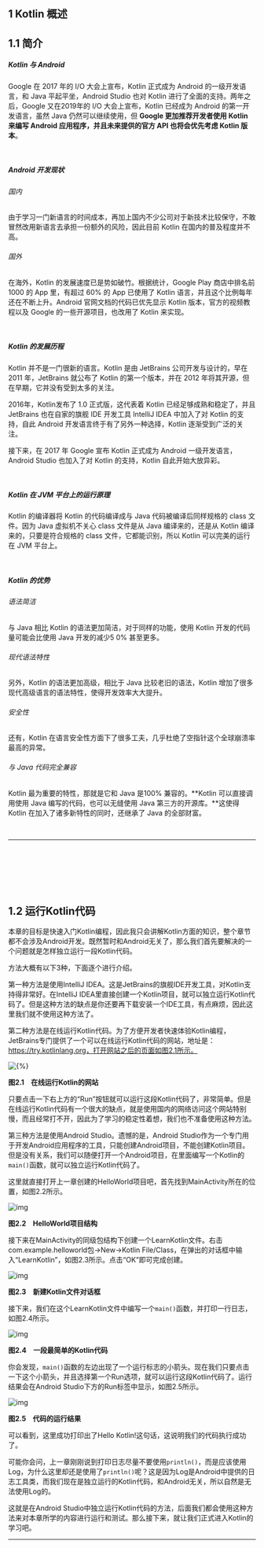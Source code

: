 ## 1	Kotlin 概述

## 1.1	简介

##### Kotlin 与 Android

Google 在 2017 年的 I/O 大会上宣布，Kotlin 正式成为 Android 的一级开发语言，和 Java 平起平坐，Android Studio 也对 Kotlin 进行了全面的支持。两年之后，Google 又在2019年的 I/O 大会上宣布，Kotlin 已经成为 Android 的第一开发语言，虽然 Java 仍然可以继续使用，但 **Google 更加推荐开发者使用 Kotlin 来编写 Android 应用程序，并且未来提供的官方 API 也将会优先考虑 Kotlin 版本**。

<br/>

##### Android 开发现状

###### 国内

由于学习一门新语言的时间成本，再加上国内不少公司对于新技术比较保守，不敢冒然改用新语言去承担一份额外的风险，因此目前 Kotlin 在国内的普及程度并不高。

###### 国外

在海外，Kotlin 的发展速度已是势如破竹。根据统计，Google Play 商店中排名前 1000 的 App 里，有超过 60% 的 App 已使用了 Kotlin 语言，并且这个比例每年还在不断上升。Android 官网文档的代码已优先显示 Kotlin 版本，官方的视频教程以及 Google 的一些开源项目，也改用了 Kotlin 来实现。

<br/>

##### Kotlin 的发展历程

Kotlin 并不是一门很新的语言。Kotlin 是由 JetBrains 公司开发与设计的，早在 2011 年，JetBrains 就公布了 Kotlin 的第一个版本，并在 2012 年将其开源，但在早期，它并没有受到太多的关注。

2016年，Kotlin发布了 1.0 正式版，这代表着 Kotlin 已经足够成熟和稳定了，并且 JetBrains 也在自家的旗舰 IDE 开发工具 IntelliJ IDEA 中加入了对 Kotlin 的支持，自此 Android 开发语言终于有了另外一种选择，Kotlin 逐渐受到广泛的关注。

接下来，在 2017 年 Google 宣布 Kotlin 正式成为 Android 一级开发语言，Android Studio 也加入了对 Kotlin 的支持，Kotlin 自此开始大放异彩。

<br/>

##### Kotlin 在 JVM 平台上的运行原理

Kotlin 的编译器将 Kotlin 的代码编译成与 Java 代码被编译后同样规格的 class 文件。因为 Java 虚拟机不关心 class 文件是从 Java 编译来的，还是从 Kotlin 编译来的，只要是符合规格的 class 文件，它都能识别，所以 Kotlin 可以完美的运行在 JVM 平台上。

<br/>

##### Kotlin 的优势

###### 语法简洁

与 Java 相比 Kotlin 的语法更加简洁，对于同样的功能，使用 Kotlin 开发的代码量可能会比使用 Java 开发的减少5 0% 甚至更多。

###### 现代语法特性

另外，Kotlin 的语法更加高级，相比于 Java 比较老旧的语法，Kotlin 增加了很多现代高级语言的语法特性，使得开发效率大大提升。

###### 安全性

还有，Kotlin 在语言安全性方面下了很多工夫，几乎杜绝了空指针这个全球崩溃率最高的异常。

###### 与 Java 代码完全兼容

Kotlin 最为重要的特性，那就是它和 Java 是100% 兼容的。**Kotlin 可以直接调用使用 Java 编写的代码，也可以无缝使用 Java 第三方的开源库。**这使得 Kotlin 在加入了诸多新特性的同时，还继承了 Java 的全部财富。

<br/>

---

<div STYLE="page-break-after: always;">
    <br>
    <br>
    <br>
    <br>
    <br></div>

## 1.2	运行Kotlin代码

本章的目标是快速入门Kotlin编程，因此我只会讲解Kotlin方面的知识，整个章节都不会涉及Android开发。既然暂时和Android无关了，那么我们首先要解决的一个问题就是怎样独立运行一段Kotlin代码。

方法大概有以下3种，下面逐个进行介绍。

第一种方法是使用IntelliJ IDEA。这是JetBrains的旗舰IDE开发工具，对Kotlin支持得非常好。在IntelliJ IDEA里直接创建一个Kotlin项目，就可以独立运行Kotlin代码了。但是这种方法的缺点是你还要再下载安装一个IDE工具，有点麻烦，因此这里我们就不使用这种方法了。

第二种方法是在线运行Kotlin代码。为了方便开发者快速体验Kotlin编程，JetBrains专门提供了一个可以在线运行Kotlin代码的网站，地址是：https://try.kotlinlang.org，打开网站之后的页面如图2.1所示。

![{%}](img/00032.jpeg)

**图2.1　在线运行Kotlin的网站**

只要点击一下右上方的“Run”按钮就可以运行这段Kotlin代码了，非常简单。但是在线运行Kotlin代码有一个很大的缺点，就是使用国内的网络访问这个网站特别慢，而且经常打不开，因此为了学习的稳定性着想，我们也不准备使用这种方法。

第三种方法是使用Android Studio。遗憾的是，Android Studio作为一个专门用于开发Android应用程序的工具，只能创建Android项目，不能创建Kotlin项目。但是没有关系，我们可以随便打开一个Android项目，在里面编写一个Kotlin的`main()`函数，就可以独立运行Kotlin代码了。

这里就直接打开上一章创建的HelloWorld项目吧，首先找到MainActivity所在的位置，如图2.2所示。

![img](img/00033.jpeg)

**图2.2　HelloWorld项目结构**

接下来在MainActivity的同级包结构下创建一个LearnKotlin文件。右击com.example.helloworld包→New→Kotlin File/Class，在弹出的对话框中输入“LearnKotlin”，如图2.3所示。点击“OK”即可完成创建。

![img](img/00034.jpeg)

**图2.3　新建Kotlin文件对话框**

接下来，我们在这个LearnKotlin文件中编写一个`main()`函数，并打印一行日志，如图2.4所示。

![img](img/00035.jpeg)

**图2.4　一段最简单的Kotlin代码**

你会发现，`main()`函数的左边出现了一个运行标志的小箭头。现在我们只要点击一下这个小箭头，并且选择第一个Run选项，就可以运行这段Kotlin代码了。运行结果会在Android Studio下方的Run标签中显示，如图2.5所示。

![img](img/00036.jpeg)

**图2.5　代码的运行结果**

可以看到，这里成功打印出了Hello Kotlin!这句话，这说明我们的代码执行成功了。

可能你会问，上一章刚刚说到打印日志尽量不要使用`println()`，而是应该使用Log，为什么这里却还是使用了`println()`呢？这是因为Log是Android中提供的日志工具类，而我们现在是独立运行的Kotlin代码，和Android无关，所以自然是无法使用Log的。

这就是在Android Studio中独立运行Kotlin代码的方法，后面我们都会使用这种方法来对本章所学的内容进行运行和测试。那么接下来，就让我们正式进入Kotlin的学习吧。

---

<div STYLE="page-break-after: always;">
    <br>
    <br>
    <br>
    <br>
    <br></div>
